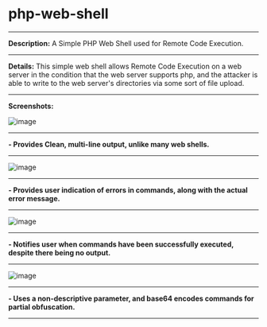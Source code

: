 # php-web-shell
_____________________________________________________________________________________
**Description:** A Simple PHP Web Shell used for Remote Code Execution.
_____________________________________________________________________________________
**Details:** This simple web shell allows Remote Code Execution on a web server
in the condition that the web server supports php, and the attacker is able to 
write to the web server's directories via some sort of file upload. 
_____________________________________________________________________________________
**Screenshots:**


![image](https://user-images.githubusercontent.com/42949132/45002842-5bd7c000-afa9-11e8-89d3-9dc772f9dc87.png)
_____________________________________________________________________________________

**- Provides Clean, multi-line output, unlike many web shells.**
_____________________________________________________________________________________


![image](https://user-images.githubusercontent.com/42949132/45002845-67c38200-afa9-11e8-9bb7-e1b9c5bc8863.png)
_____________________________________________________________________________________

**- Provides user indication of errors in commands, along with the actual error message.**
_____________________________________________________________________________________


![image](https://user-images.githubusercontent.com/42949132/45002901-0b149700-afaa-11e8-8fec-b6237832a7f3.png)
_____________________________________________________________________________________

**- Notifies user when commands have been successfully executed, despite there being no output.**
_____________________________________________________________________________________


![image](https://user-images.githubusercontent.com/42949132/45002984-46639580-afab-11e8-9022-de9ce8804dfa.png)
_____________________________________________________________________________________

**- Uses a non-descriptive parameter, and base64 encodes commands for partial obfuscation.**
_____________________________________________________________________________________
